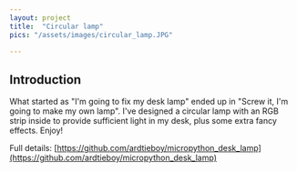```yaml
---
layout: project
title:  "Circular lamp"
pics: "/assets/images/circular_lamp.JPG"

---
```


## Introduction

What started as "I'm going to fix my desk lamp" ended up in "Screw it, I'm going to make my own lamp". I've designed a circular lamp with an RGB strip inside to provide sufficient light in my desk, plus some extra fancy effects. Enjoy!

Full details: [https://github.com/ardtieboy/micropython_desk_lamp](https://github.com/ardtieboy/micropython_desk_lamp)